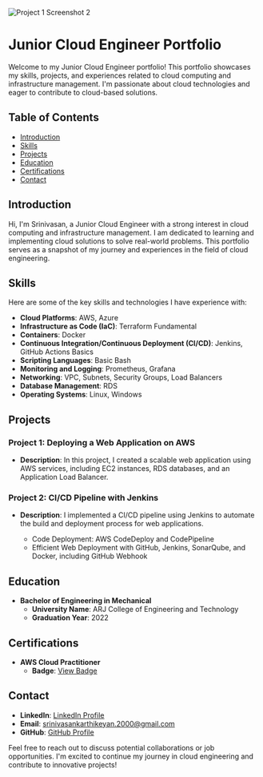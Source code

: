 ![Project 1 Screenshot 2](assets/img/Srinivasan.png)
# Junior Cloud Engineer Portfolio

Welcome to my Junior Cloud Engineer portfolio! This portfolio showcases my skills, projects, and experiences related to cloud computing and infrastructure management. I'm passionate about cloud technologies and eager to contribute to cloud-based solutions.

## Table of Contents

- [Introduction](#introduction)
- [Skills](#skills)
- [Projects](#projects)
- [Education](#education)
- [Certifications](#certifications)
- [Contact](#contact)

## Introduction

Hi, I'm Srinivasan, a Junior Cloud Engineer with a strong interest in cloud computing and infrastructure management. I am dedicated to learning and implementing cloud solutions to solve real-world problems. This portfolio serves as a snapshot of my journey and experiences in the field of cloud engineering.

## Skills

Here are some of the key skills and technologies I have experience with:

- **Cloud Platforms**: AWS, Azure
- **Infrastructure as Code (IaC)**: Terraform Fundamental
- **Containers**: Docker
- **Continuous Integration/Continuous Deployment (CI/CD)**: Jenkins, GitHub Actions Basics
- **Scripting Languages**: Basic Bash
- **Monitoring and Logging**: Prometheus, Grafana
- **Networking**: VPC, Subnets, Security Groups, Load Balancers
- **Database Management**: RDS
- **Operating Systems**: Linux, Windows

## Projects

### Project 1: Deploying a Web Application on AWS

- **Description**: In this project, I created a scalable web application using AWS services, including EC2 instances, RDS databases, and an Application Load Balancer.

### Project 2: CI/CD Pipeline with Jenkins

- **Description**: I implemented a CI/CD pipeline using Jenkins to automate the build and deployment process for web applications.

  - Code Deployment: AWS CodeDeploy and CodePipeline
  - Efficient Web Deployment with GitHub, Jenkins, SonarQube, and Docker, including GitHub Webhook

## Education

- **Bachelor of Engineering in Mechanical**
  - **University Name**: ARJ College of Engineering and Technology
  - **Graduation Year**: 2022

## Certifications

- **AWS Cloud Practitioner**
  - **Badge**: [View Badge](https://www.credly.com/badges/a38fcee6-a0ac-4a46-8771-25087fed12e3/public_url)

## Contact

- **LinkedIn**: [LinkedIn Profile](https://www.linkedin.com/in/srinivasan-karthikeyan)
- **Email**: srinivasankarthikeyan.2000@gmail.com
- **GitHub**: [GitHub Profile](https://github.com/srinivasbat)

Feel free to reach out to discuss potential collaborations or job opportunities. I'm excited to continue my journey in cloud engineering and contribute to innovative projects!
